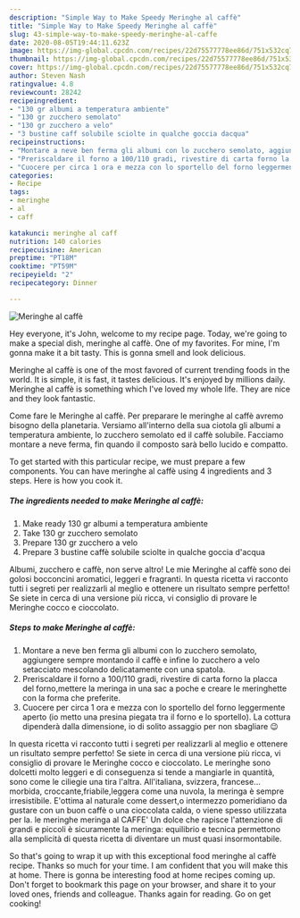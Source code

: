 ```yaml
---
description: "Simple Way to Make Speedy Meringhe al caffè"
title: "Simple Way to Make Speedy Meringhe al caffè"
slug: 43-simple-way-to-make-speedy-meringhe-al-caffe
date: 2020-08-05T19:44:11.623Z
image: https://img-global.cpcdn.com/recipes/22d75577778ee86d/751x532cq70/meringhe-al-caffe-recipe-main-photo.jpg
thumbnail: https://img-global.cpcdn.com/recipes/22d75577778ee86d/751x532cq70/meringhe-al-caffe-recipe-main-photo.jpg
cover: https://img-global.cpcdn.com/recipes/22d75577778ee86d/751x532cq70/meringhe-al-caffe-recipe-main-photo.jpg
author: Steven Nash
ratingvalue: 4.8
reviewcount: 28242
recipeingredient:
- "130 gr albumi a temperatura ambiente"
- "130 gr zucchero semolato"
- "130 gr zucchero a velo"
- "3 bustine caff solubile sciolte in qualche goccia dacqua"
recipeinstructions:
- "Montare a neve ben ferma gli albumi con lo zucchero semolato, aggiungere sempre montando il caffè e infine lo zucchero a velo setacciato mescolando delicatamente con una spatola."
- "Preriscaldare il forno a 100/110 gradi, rivestire di carta forno la placca del forno,mettere la meringa in una sac a poche e creare le meringhette con la forma che preferite."
- "Cuocere per circa 1 ora e mezza con lo sportello del forno leggermente aperto (io metto una presina piegata tra il forno e lo sportello). La cottura dipenderà dalla dimensione, io di solito assaggio per non sbagliare 😉"
categories:
- Recipe
tags:
- meringhe
- al
- caff

katakunci: meringhe al caff 
nutrition: 140 calories
recipecuisine: American
preptime: "PT18M"
cooktime: "PT59M"
recipeyield: "2"
recipecategory: Dinner

---
```



![Meringhe al caffè](https://img-global.cpcdn.com/recipes/22d75577778ee86d/751x532cq70/meringhe-al-caffe-recipe-main-photo.jpg)

Hey everyone, it's John, welcome to my recipe page. Today, we're going to make a special dish, meringhe al caffè. One of my favorites. For mine, I'm gonna make it a bit tasty. This is gonna smell and look delicious.

Meringhe al caffè is one of the most favored of current trending foods in the world. It is simple, it is fast, it tastes delicious. It's enjoyed by millions daily. Meringhe al caffè is something which I've loved my whole life. They are nice and they look fantastic.

Come fare le Meringhe al caffè. Per preparare le meringhe al caffè avremo bisogno della planetaria. Versiamo all&#39;interno della sua ciotola gli albumi a temperatura ambiente, lo zucchero semolato ed il caffè solubile. Facciamo montare a neve ferma, fin quando il composto sarà bello lucido e compatto.


To get started with this particular recipe, we must prepare a few components. You can have meringhe al caffè using 4 ingredients and 3 steps. Here is how you cook it.

<!--inarticleads1-->

##### The ingredients needed to make Meringhe al caffè:

1. Make ready 130 gr albumi a temperatura ambiente
1. Take 130 gr zucchero semolato
1. Prepare 130 gr zucchero a velo
1. Prepare 3 bustine caffè solubile sciolte in qualche goccia d&#39;acqua


Albumi, zucchero e caffè, non serve altro! Le mie Meringhe al caffè sono dei golosi bocconcini aromatici, leggeri e fragranti. In questa ricetta vi racconto tutti i segreti per realizzarli al meglio e ottenere un risultato sempre perfetto! Se siete in cerca di una versione più ricca, vi consiglio di provare le Meringhe cocco e cioccolato. 

<!--inarticleads2-->

##### Steps to make Meringhe al caffè:

1. Montare a neve ben ferma gli albumi con lo zucchero semolato, aggiungere sempre montando il caffè e infine lo zucchero a velo setacciato mescolando delicatamente con una spatola.
1. Preriscaldare il forno a 100/110 gradi, rivestire di carta forno la placca del forno,mettere la meringa in una sac a poche e creare le meringhette con la forma che preferite.
1. Cuocere per circa 1 ora e mezza con lo sportello del forno leggermente aperto (io metto una presina piegata tra il forno e lo sportello). La cottura dipenderà dalla dimensione, io di solito assaggio per non sbagliare 😉


In questa ricetta vi racconto tutti i segreti per realizzarli al meglio e ottenere un risultato sempre perfetto! Se siete in cerca di una versione più ricca, vi consiglio di provare le Meringhe cocco e cioccolato. Le meringhe sono dolcetti molto leggeri e di conseguenza si tende a mangiarle in quantità, sono come le ciliegie una tira l&#39;altra. All&#39;italiana, svizzera, francese… morbida, croccante,friabile,leggera come una nuvola, la meringa è sempre irresistibile. E&#39;ottima al naturale come dessert,o intermezzo pomeridiano da gustare con un buon caffè o una cioccolata calda, o viene spesso utilizzata per la. le meringhe meringa al CAFFE&#39; Un dolce che rapisce l&#39;attenzione di grandi e piccoli è sicuramente la meringa: equilibrio e tecnica permettono alla semplicità di questa ricetta di diventare un must quasi insormontabile. 

So that's going to wrap it up with this exceptional food meringhe al caffè recipe. Thanks so much for your time. I am confident that you will make this at home. There is gonna be interesting food at home recipes coming up. Don't forget to bookmark this page on your browser, and share it to your loved ones, friends and colleague. Thanks again for reading. Go on get cooking!
